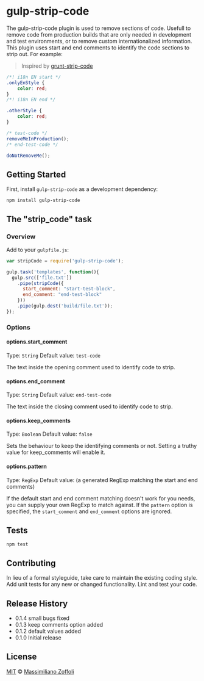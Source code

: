 gulp-strip-code
===============

The gulp-strip-code plugin is used to remove sections of code.
Usefull to remove code from production builds that are only needed in development and test environments, or to remove custom internationalized information. 
This plugin uses start and end comments to identify the code sections to strip out. For example:

> Inspired by [grunt-strip-code](https://github.com/nuzzio/grunt-strip-code)

```css
/*! i18n EN start */
.onlyEnStyle {
    color: red;
}
/*! i18n EN end */

.otherStyle {
    color: red;
}
```

```js
/* test-code */
removeMeInProduction();
/* end-test-code */

doNotRemoveMe();
```

## Getting Started
First, install `gulp-strip-code` as a development dependency:

```shell
npm install gulp-strip-code
```

## The "strip_code" task

### Overview
Add to your `gulpfile.js`:

```js
var stripCode = require('gulp-strip-code');

gulp.task('templates', function(){
  gulp.src(['file.txt'])
    .pipe(stripCode({
      start_comment: "start-test-block",
      end_comment: "end-test-block"
    }))
    .pipe(gulp.dest('build/file.txt'));
});
```

### Options

#### options.start_comment
Type: `String`
Default value: `test-code`

The text inside the opening comment used to identify code to strip.

#### options.end_comment
Type: `String`
Default value: `end-test-code`

The text inside the closing comment used to identify code to strip.

#### options.keep_comments
Type: `Boolean`
Default value: `false`

Sets the behaviour to keep the identifying comments or not.
Setting a truthy value for keep_comments will enable it.

#### options.pattern
Type: `RegExp`
Default value: (a generated RegExp matching the start and end comments)

If the default start and end comment matching doesn't work for you needs, you can supply your own RegExp to match against. If the `pattern` option is specified, the `start_comment` and `end_comment` options are ignored.

## Tests

```shell
npm test
```

## Contributing

In lieu of a formal styleguide, take care to maintain the existing coding style.
Add unit tests for any new or changed functionality. Lint and test your code.

## Release History

* 0.1.4 small bugs fixed
* 0.1.3 keep comments option added
* 0.1.2 default values added
* 0.1.0 Initial release

## License

[MIT](http://opensource.org/licenses/MIT) © [Massimiliano Zoffoli](http://massimilianozoffoli.com)
